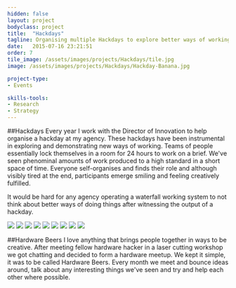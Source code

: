 ```yaml
---
hidden: false
layout: project
bodyclass: project
title:  "Hackdays"
tagline: Organising multiple Hackdays to explore better ways of working and have fun.
date:   2015-07-16 23:21:51
order: 7
tile_image: /assets/images/projects/Hackdays/tile.jpg
image: /assets/images/projects/Hackdays/Hackday-Banana.jpg

project-type:
- Events

skills-tools: 
- Research
- Strategy
---
```


##Hackdays
Every year I work with the Director of Innovation to help organise a hackday at my agency. These hackdays have been instrumental in exploring and demonstrating new ways of working. Teams of people essentially lock themselves in a room for 24 hours to work on a brief. We've seen phenominal amounts of work produced to a high standard in a short space of time. Everyone self-organises and finds their role and although visibly tired at the end, participants emerge smiling and feeling creatively fulfilled.

It would be hard for any agency operating a waterfall working system to not think about better ways of doing things after witnessing the output of a hackday.


<img src="/assets/images/projects/Hackdays/Hackday-Hackpack.jpg" />
<img src="/assets/images/projects/Hackdays/Hackday-Schedule.jpg" />
<img src="/assets/images/projects/Hackdays/Hackday-Hashtag.jpg" />
<img src="/assets/images/projects/Hackdays/Hackday-Chaos.jpg" />
<img src="/assets/images/projects/Hackdays/Hackday-Prototype.jpg" />
<img src="/assets/images/projects/Hackdays/Hackday-Pizza.jpg" />
<img src="/assets/images/projects/Hackdays/Hackday-Presentation.jpg" />
<img src="/assets/images/projects/Hackdays/Hackday-Presentation-2.jpg" />
<img src="/assets/images/projects/Hackdays/Hackday-Judges.jpg" />


##Hardware Beers
I love anything that brings people together in ways to be creative. After meeting fellow hardware hacker in a laser cutting workshop we got chatting and decided to form a hardware meetup. We kept it simple, it was to be called Hardware Beers. Every month we meet and bounce ideas around, talk about any interesting things we've seen and try and help each other where possible.

